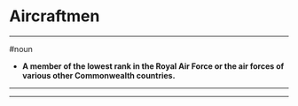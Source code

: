 # Aircraftmen
---
#noun
- **A member of the lowest rank in the Royal Air Force or the air forces of various other Commonwealth countries.**
---
---
